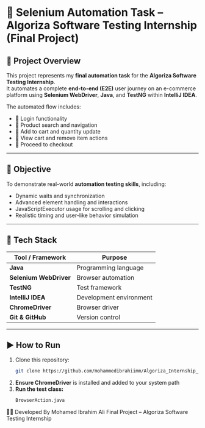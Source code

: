 # 🧠 Selenium Automation Task – Algoriza Software Testing Internship (Final Project)

## 📄 Project Overview
This project represents my **final automation task** for the **Algoriza Software Testing Internship**.  
It automates a complete **end-to-end (E2E)** user journey on an e-commerce platform using **Selenium WebDriver**, **Java**, and **TestNG** within **IntelliJ IDEA**.

The automated flow includes:
- 🔹 Login functionality  
- 🔹 Product search and navigation  
- 🔹 Add to cart and quantity update  
- 🔹 View cart and remove item actions  
- 🔹 Proceed to checkout  

---

## 🎯 Objective
To demonstrate real-world **automation testing skills**, including:
- Dynamic waits and synchronization  
- Advanced element handling and interactions  
- JavaScriptExecutor usage for scrolling and clicking  
- Realistic timing and user-like behavior simulation  

---

## 🧰 Tech Stack
| Tool / Framework | Purpose |
|------------------|----------|
| **Java** | Programming language |
| **Selenium WebDriver** | Browser automation |
| **TestNG** | Test framework |
| **IntelliJ IDEA** | Development environment |
| **ChromeDriver** | Browser driver |
| **Git & GitHub** | Version control |

---

## ▶️ How to Run
1. Clone this repository:
   ```bash
   git clone https://github.com/mohammedibrahiimm/Algoriza_Internship_Final_Project
2. **Ensure ChromeDriver** is installed and added to your system path
3. **Run the test class:**
   ```bash
   BrowserAction.java
👨‍💻 Developed By
Mohamed Ibrahim Ali
Final Project – Algoriza Software Testing Internship
